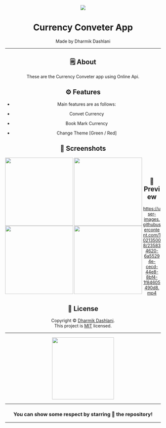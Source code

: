 <div align="center">

<img  src="https://user-images.githubusercontent.com/102135008/235834211-4fce5fc9-68c5-4538-85fd-99c52ac42c95.png">


# **Currency Conveter App**
Made by Dharmik Dashlani

---


## 🗒 About

These are the Currency Conveter app using Online Api.

## ⚙️ Features

- Main features are as follows:

 - Convet Currency
 - Book Mark Currency
 - Change Theme [Green / Red]

## 📲 Screenshots

<img align="left" src="https://user-images.githubusercontent.com/102135008/235834533-a769de1d-e86d-4e05-b4b7-4e3a7e2119c9.jpg" width="220px">
<img align="left" src="https://user-images.githubusercontent.com/102135008/235834543-f73896eb-721d-4180-a710-b1840bb526e9.jpg" width="220px">
<img align="left" src="https://user-images.githubusercontent.com/102135008/235834555-fcc40bd8-f6e8-426f-b1c8-3d49795c5734.jpg" width="220px">
<img align="left" src="https://user-images.githubusercontent.com/102135008/235834564-639a0a6c-da37-40a2-ae37-c372894895c1.jpg" width="220px">


<br><br>

## 📲 Preview



https://user-images.githubusercontent.com/102135008/235834620-6a55294e-cecd-44e8-8bf4-1f84605490d8.mp4

## 📝 License

Copyright © [Dharmik Dashlani](https://github.com/dharmikdashlani). <br>
This project is [MIT](https://github.com/dharmikdashlani/currrency_converter/blob/main/LICENSE) licensed.

---
<div align="center">




<img src="https://user-images.githubusercontent.com/102135008/235835833-79cd9e90-c537-4c47-baba-076ae8839abd.png" width="200px" height="200px">
  
---
### You can show some respect by starring 🌟 the repository!
---

</div>
